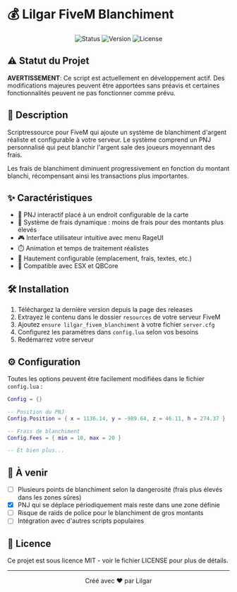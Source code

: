 # 💰 Lilgar FiveM Blanchiment

<div align="center">

![Status](https://img.shields.io/badge/status-en%20développement-yellow)
![Version](https://img.shields.io/badge/version-0.0.1-blue)
![License](https://img.shields.io/badge/license-MIT-green)

</div>

## ⚠️ Statut du Projet

**AVERTISSEMENT**: Ce script est actuellement en développement actif. Des modifications majeures peuvent être apportées sans préavis et certaines fonctionnalités peuvent ne pas fonctionner comme prévu.

## 📜 Description

Scriptressource pour FiveM qui ajoute un système de blanchiment d'argent réaliste et configurable à votre serveur. Le système comprend un PNJ personnalisé qui peut blanchir l'argent sale des joueurs moyennant des frais.

Les frais de blanchiment diminuent progressivement en fonction du montant blanchi, récompensant ainsi les transactions plus importantes.

## ✨ Caractéristiques

- 🧍 PNJ interactif placé à un endroit configurable de la carte
- 💱 Système de frais dynamique : moins de frais pour des montants plus élevés
- 🎮 Interface utilisateur intuitive avec menu RageUI
- ⏱️ Animation et temps de traitement réalistes
- 🔧 Hautement configurable (emplacement, frais, textes, etc.)
- 🔄 Compatible avec ESX et QBCore

## 🛠️ Installation

1. Téléchargez la dernière version depuis la page des releases
2. Extrayez le contenu dans le dossier `resources` de votre serveur FiveM
3. Ajoutez `ensure lilgar_fivem_blanchiment` à votre fichier `server.cfg`
4. Configurez les paramètres dans `config.lua` selon vos besoins
5. Redémarrez votre serveur

## ⚙️ Configuration

Toutes les options peuvent être facilement modifiées dans le fichier `config.lua` :

```lua
Config = {}

-- Position du PNJ
Config.Position = { x = 1136.14, y = -989.64, z = 46.11, h = 274.37 }

-- Frais de blanchiment
Config.Fees = { min = 10, max = 20 }

-- Et bien plus...
```

## 📝 À venir

- [ ] Plusieurs points de blanchiment selon la dangerosité (frais plus élevés dans les zones sûres)
- [X] PNJ qui se déplace périodiquement mais reste dans une zone définie
- [ ] Risque de raids de police pour le blanchiment de gros montants
- [ ] Intégration avec d'autres scripts populaires

## 📃 Licence

Ce projet est sous licence MIT - voir le fichier LICENSE pour plus de détails.

---

<div align="center">
Créé avec ❤️ par Lilgar
</div>
